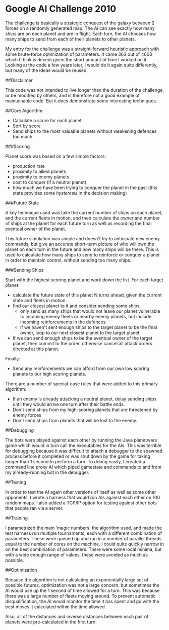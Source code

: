 Google AI Challenge 2010
==========
The [challenge](http://planetwars.aichallenge.org/) is basically a strategic conquest of the galaxy between 2 forces on a randomly generated map. The AI can see exactly how many ships are on each planet and are in flight. Each turn, the AI chooses how many ships to send from each of their planets to other planets.

My entry for the challenge was a straight-forward heuristic approach with some brute-force optimization of parameters. It came 363 out of 4600 which I think is decent given the short amount of time I worked on it. Looking at the code a few years later, I would do it again quite differently, but many of the ideas would be reused.

##Disclaimer

This code was not intended to live longer than the duration of the challenge, or be modified by others, and is therefore not a good example of maintainable code. But it does demonstrate some interesting techniques.

##Core Algorithm

* Calculate a score for each planet
* Sort by score
* Send ships to the most valuable planets without weakening defences too much.

###Scoring

Planet score was based on a few simple factors:

* production rate
* proximity to allied planets
* proximity to enemy planets
* cost to conquer (if a neutral planet)
* how much we have been trying to conquer the planet in the past (this state provides some *hysteresis* in the decision making)

###Future State

A key technique used was take the current number of ships on each planet, and the current fleets in motion, and then calculate the owner and number of ships at the planet for each future turn as well as recording the final eventual owner of the planet.

This future simulation was simple and doesn't try to anticipate new enemy commands, but give an accurate short-term picture of who will own the planet on each turn in the future and how many ships will be there. This is used to calculate how many ships to send to reinforce or conquer a planet in order to maintain control, without sending too many ships.

###Sending Ships

Start with the highest scoring planet and work down the list. For each target planet:

* calculate the future state of this planet N turns ahead, given the current state and fleets in motion.
* find our closest planet to it and consider sending some ships 
  * only send as many ships that would not leave our planet vulnerable to incoming enemy fleets or nearby enemy planets, but include incoming reinforcements in the defences.
  * if we haven't sent enough ships to the target planet to be the final owner, loop to our next closest planet to the target planet
* If we can send enough ships to be the eventual owner of the target planet, then commit to the order, otherwise cancel all attack orders directed at this planet.

Finally:

* Send any reinforcements we can afford from our own low scoring planets to our high scoring planets.

There are a number of special-case rules that were added to this primary algorithm:

* If an enemy is already attacking a neutral planet, delay sending ships until they would arrive one turn after their battle ends.
* Don't send ships from my high-scoring planets that are threatened by enemy forces
* Don't send ships from planets that will be lost to the enemy.

##Debugging

The bots were played against each other by running the Java planetwars game which would in turn call the executables for the AIs. This was terrible for debugging because it was difficult to attach a debugger to the spawned process before it completed or was shut down by the game for taking longer than 1 second to perform a turn. To debug easily, I created a command line proxy AI which piped gamestate and commands to and from my already-running bot in the debugger. 

##Testing

In order to test the AI again other versions of itself as well as some other opponents, I wrote a harness that would run AIs against each other on 100 random maps. I also added a TCP/IP option for testing against other bots that people ran via a server.

##Training

I parametrized the main 'magic numbers' the algorithm used, and made the test harness run multiple tournaments, each with a different combination of parameters. These were queued up and run in a number of parallel threads equal to the number of cores on the machine. I could quite quickly narrow in on the best combination of parameters. There were some local minima, but with a wide enough range of values, these were avoided as much as possible.

##Optimization

Because the algorithm is not calculating an exponentially large set of possible futures, optimization was not a large concern, but sometimes the AI would use up the 1 second of time allowed for a turn. This was because there was a large number of fleets moving around. To prevent automatic disqualification, the AI would monitor the time it has spent and go with the best moves it calculated within the time allowed.

Also, all of the distances and inverse distances between each pair of planets were pre-calculated in the first turn.

